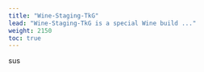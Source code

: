 ```yaml
---
title: "Wine-Staging-TkG"
lead: "Wine-Staging-TkG is a special Wine build ..."
weight: 2150
toc: true
---
```


sus
